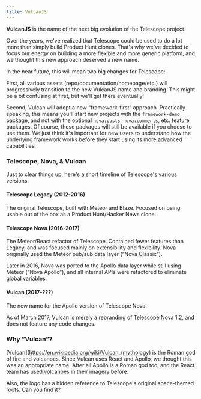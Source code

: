 ```yaml
---
title: VulcanJS
---
```


**VulcanJS** is the name of the next big evolution of the Telescope project. 

Over the years, we've realized that Telescope could be used to do a lot more than simply build Product Hunt clones. That's why we've decided to focus our energy on building a more flexible and more generic platform, and we thought this new approach deserved a new name. 

In the near future, this will mean two big changes for Telescope:

First, all various assets (repo/documentation/homepage/etc.) will progressively transition to the new VulcanJS name and branding. This might be a bit confusing at first, but we'll get there eventually!

Second, Vulcan will adopt a new “framework-first” approach. Practically speaking, this means you'll start new projects with the `framework-demo` package, and not with the optional `nova:posts`, `nova:comments`, etc. feature packages. Of course, these packages will still be available if you choose to use them. We just think it's important for new users to understand how the underlying framework works before they start using its more advanced capabilities.

### Telescope, Nova, & Vulcan

Just to clear things up, here's a short timeline of Telescope's various versions:

#### Telescope Legacy (2012-2016)

The original Telescope, built with Meteor and Blaze. Focused on being usable out of the box as a Product Hunt/Hacker News clone. 

#### Telescope Nova (2016-2017)

The Meteor/React refactor of Telescope. Contained fewer features than Legacy, and was focused mainly on extensibility and flexibility. Nova originally used the Meteor pub/sub data layer (“Nova Classic”).

Later in 2016, Nova was ported to the Apollo data layer while still using Meteor (“Nova Apollo”), and all internal APIs were refactored to eliminate global variables. 

#### Vulcan (2017-???)

The new name for the Apollo version of Telescope Nova. 

As of March 2017, Vulcan is merely a rebranding of Telescope Nova 1.2, and does not feature any code changes.

### Why “Vulcan”?

[Vulcan](https://en.wikipedia.org/wiki/Vulcan_(mythology) is the Roman god of fire and volcanoes. Since Vulcan uses React and Apollo, we thought this was an appropriate name. After all Apollo is a Roman god too, and the React team has used [volcanoes](https://facebook.github.io/react/blog/2016/09/28/our-first-50000-stars.html) in their imagery before. 

Also, the logo has a hidden reference to Telescope's original space-themed roots. Can you find it?
